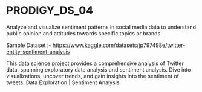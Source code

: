 # PRODIGY_DS_04

Analyze and visualize sentiment patterns in social media data to understand public opinion and attitudes towards specific topics or brands.

Sample Dataset :- https://www.kaggle.com/datasets/jp797498e/twitter-entity-sentiment-analysis

This data science project provides a comprehensive analysis of Twitter data, spanning exploratory data analysis and sentiment analysis. Dive into visualizations, uncover trends, and gain insights into the sentiment of tweets.
Data Exploration | Sentiment Analysis
